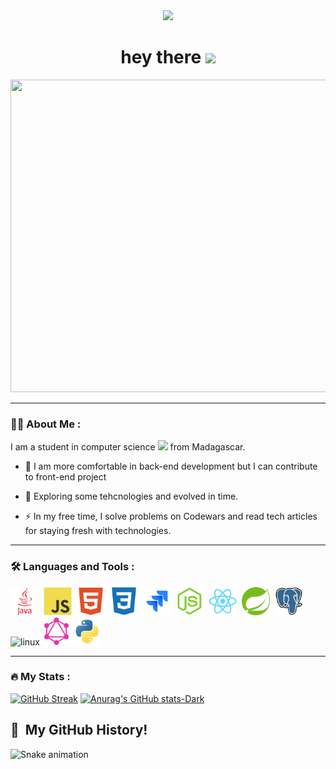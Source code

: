 <div align="center">
    <img src="https://media.giphy.com/media/2IudUHdI075HL02Pkk/giphy.gif" width="150"/>
    <h1>
        hey there
        <img src="https://media.giphy.com/media/hvRJCLFzcasrR4ia7z/giphy.gif" width="30px"/>
    </h1>   
</div>
<div align="center">
  <img src="https://media.giphy.com/media/ES9cAJlcxblRESzOH1/giphy.gif" width="1000" height="500"/>
</div>

---

### :man_technologist: About Me :
I am a student in computer science  <img src="https://media.giphy.com/media/WUlplcMpOCEmTGBtBW/giphy.gif" width="30"> from Madagascar.

- :telescope: I am more comfortable in back-end development but I can contribute to front-end project

- :seedling: Exploring some tehcnologies and evolved in time.

- :zap: In my free time, I solve problems on Codewars and read tech articles for staying fresh with technologies.

---

### :hammer_and_wrench: Languages and Tools :
<div>
    <img src="https://github.com/devicons/devicon/blob/master/icons/java/java-plain-wordmark.svg"   title="java" width="45" height="45"/>&nbsp;
    <img src="https://github.com/devicons/devicon/blob/master/icons/javascript/javascript-original.svg" title="javascript" width="45" height="45"/>&nbsp;
    <img src="https://github.com/devicons/devicon/blob/master/icons/html5/html5-plain.svg" title="html5" width="45" height="45"/>&nbsp;
    <img src="https://github.com/devicons/devicon/blob/master/icons/css3/css3-plain.svg" title="css3" width="45" height="45"/>&nbsp;
    <img src="https://github.com/devicons/devicon/blob/master/icons/jira/jira-original.svg" title="jira" height="45" width="45"/>&nbsp;
    <img src="https://github.com/devicons/devicon/blob/master/icons/nodejs/nodejs-original.svg" title="nodejs" height="45" width="45"/>&nbsp;
    <img src="https://github.com/devicons/devicon/blob/master/icons/react/react-original.svg" title="react" height="45" width="45"/>&nbsp;
    <img src="https://github.com/devicons/devicon/blob/master/icons/spring/spring-original.svg" title="spring" height="45" width="45"/>&nbsp;
    <img src="https://github.com/devicons/devicon/blob/master/icons/postgresql/postgresql-original.svg" title="postgresql" height="45" width="45"/>&nbsp;
    <img src="https://cdn.jsdelivr.net/gh/devicons/devicon/icons/linux/linux-original.svg" alt="linux" width="45" height="45"/> 
    <img src="https://github.com/devicons/devicon/blob/master/icons/graphql/graphql-plain.svg" alt="graphql"  width="45" height="45"/>
    <img src="https://github.com/devicons/devicon/blob/master/icons/python/python-original.svg" alt="graphql"  width="45" height="45"/>
</div>

---

### :fire: My Stats :
[![GitHub Streak](http://github-readme-streak-stats.herokuapp.com?user=haritianaadriano&theme=dark&background=000012)](https://git.io/streak-stats)
[![Anurag's GitHub stats-Dark](https://github-readme-stats.vercel.app/api?username=haritianaadriano&show_icons=true&theme=dark#gh-dark-mode-only)](https://github.com/anuraghazra/github-readme-stats#gh-dark-mode-only)
<h2> 🚀 &nbsp;My GitHub History!</h2>


![Snake animation](https://github.com/haritianaadriano/haritianaadriano/blob/output/github-contribution-grid-snake.svg)
<!--
**haritianaadriano/haritianaadriano** is a ✨ _special_ ✨ repository because its `README.md` (this file) appears on your GitHub profile.

Here are some ideas to get you started:

- 🔭 I’m currently working on ...
- 🌱 I’m currently learning ...
- 👯 I’m looking to collaborate on ...
- 🤔 I’m looking for help with ...
- 💬 Ask me about ...
- 📫 How to reach me: ...
- 😄 Pronouns: ...
- ⚡ Fun fact: ...
-->
